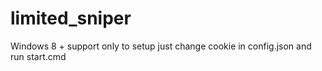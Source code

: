 # limited_sniper

Windows 8 + support only
to setup just change cookie in config.json and run start.cmd
